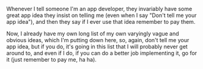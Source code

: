 Whenever I tell someone I'm an app developer, they invariably have some great app idea they insist on telling me (even when I say "Don't tell me your app idea"), and then they say if I ever use that idea remember to pay them.

Now, I already have my own long list of my own varyingly vague and obvious ideas, which I'm putting down here, so, again, don't tell me your app idea, but if you do, it's going in this list that I will probably never get around to, and even if I do, if you can do a better job implementing it, go for it (just remember to pay me, ha ha).
